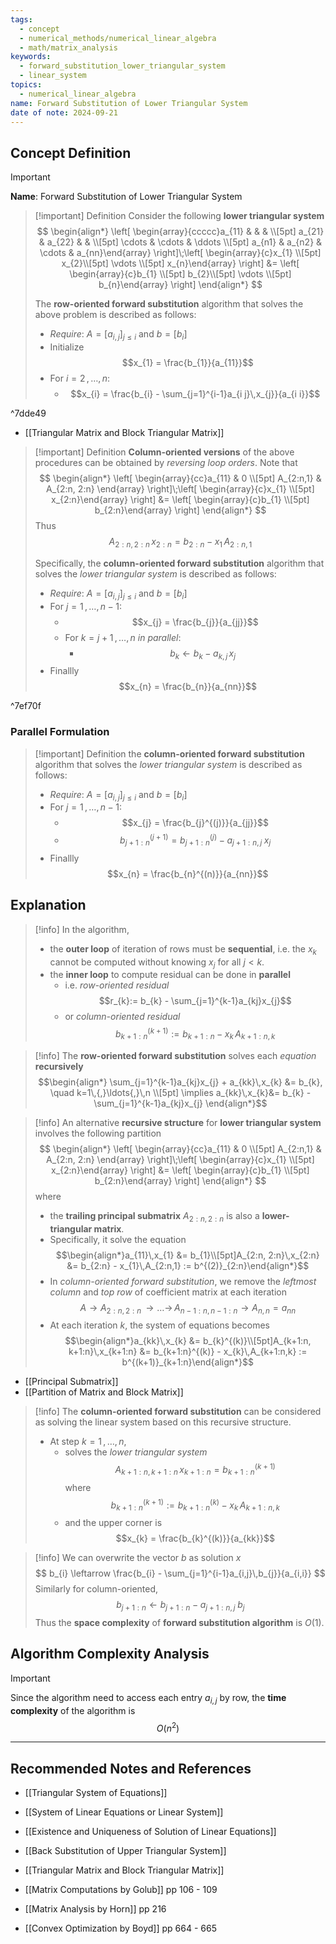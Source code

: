 ```yaml
---
tags:
  - concept
  - numerical_methods/numerical_linear_algebra
  - math/matrix_analysis
keywords:
  - forward_substitution_lower_triangular_system
  - linear_system
topics:
  - numerical_linear_algebra
name: Forward Substitution of Lower Triangular System
date of note: 2024-09-21
---
```


## Concept Definition

>[!important]
>**Name**: Forward Substitution of Lower Triangular System

>[!important] Definition
>Consider the following **lower triangular system**
>$$
>\begin{align*}
> \left[ \begin{array}{ccccc}a_{11} & &  &  \\[5pt] a_{21} & a_{22} &  &  \\[5pt] \cdots & \cdots & \ddots \\[5pt] a_{n1} & a_{n2} & \cdots & a_{nn}\end{array} \right]\;\left[ \begin{array}{c}x_{1} \\[5pt] x_{2}\\[5pt] \vdots \\[5pt] x_{n}\end{array} \right]  &= \left[ \begin{array}{c}b_{1} \\[5pt] b_{2}\\[5pt] \vdots \\[5pt] b_{n}\end{array} \right] 
>\end{align*}
>$$
>
>The **row-oriented forward substitution** algorithm that solves the above problem is described as follows:
>- *Require*: $A = [a_{i,j}]_{j\leq i}$ and $b= [b_{i}]$
>- Initialize $$x_{1} = \frac{b_{1}}{a_{11}}$$
>- For $i=2\,{,}\ldots{,}\,n$:
>	- $$x_{i} = \frac{b_{i} - \sum_{j=1}^{i-1}a_{i j}\,x_{j}}{a_{i i}}$$

^7dde49

- [[Triangular Matrix and Block Triangular Matrix]]

>[!important] Definition
>**Column-oriented versions** of the above procedures can be obtained by *reversing loop orders*. Note that 
>$$
>\begin{align*}
> \left[ \begin{array}{cc}a_{11} & 0  \\[5pt] A_{2:n,1} & A_{2:n, 2:n} \end{array} \right]\;\left[ \begin{array}{c}x_{1} \\[5pt] x_{2:n}\end{array} \right]  &= \left[ \begin{array}{c}b_{1} \\[5pt] b_{2:n}\end{array} \right] 
>\end{align*}
>$$
>Thus
>$$
>A_{2:n, 2:n}\,x_{2:n} = b_{2:n} - x_{1}\,A_{2:n,1}
>$$
>
>Specifically, the **column-oriented forward substitution** algorithm that solves the *lower triangular system*  is described as follows:
>- *Require*: $A = [a_{i,j}]_{j\leq i}$ and $b= [b_{i}]$
>- For $j=1\,{,}\ldots{,}\,n-1$:
>	- $$x_{j} = \frac{b_{j}}{a_{jj}}$$
>	- For $k=j+1 \,{,}\ldots{,}\,n$ *in parallel*:
>		- $$b_{k} \leftarrow b_{k} - a_{k,j}\,x_{j}$$
>- Finallly $$x_{n} = \frac{b_{n}}{a_{nn}}$$

^7ef70f

### Parallel Formulation

>[!important] Definition
>the **column-oriented forward substitution** algorithm that solves the *lower triangular system*  is described as follows:
>- *Require*: $A = [a_{i,j}]_{j\leq i}$ and $b= [b_{i}]$
>- For $j=1\,{,}\ldots{,}\,n-1$:
>	- $$x_{j} = \frac{b_{j}^{(j)}}{a_{jj}}$$
>	- $$b_{j+1:n}^{(j+1)} = b_{j+1:n}^{(j)} - a_{j+1:n,j}\;x_{j}$$
>- Finallly $$x_{n} = \frac{b_{n}^{(n)}}{a_{nn}}$$


## Explanation

>[!info]
>In the algorithm, 
>- the **outer loop** of iteration of rows must be **sequential**, i.e. the $x_{k}$ cannot be computed without knowing $x_{j}$ for all $j <k.$
>- the **inner loop** to compute residual can be done in **parallel**
>	- i.e. *row-oriented residual* $$r_{k}:= b_{k} - \sum_{j=1}^{k-1}a_{kj}x_{j}$$
>	- or *column-oriented residual* $$b^{(k+1)}_{k+1:n}:= b_{k+1:n} - x_{k}\,A_{k+1:n,k}$$


>[!info]
>The **row-oriented forward substitution** solves each *equation* **recursively** $$\begin{align*} \sum_{j=1}^{k-1}a_{kj}x_{j}  + a_{kk}\,x_{k} &= b_{k}, \quad k=1\,{,}\ldots{,}\,n \\[5pt] \implies a_{kk}\,x_{k}&= b_{k} - \sum_{j=1}^{k-1}a_{kj}x_{j}  \end{align*}$$ 

>[!info]
>An alternative **recursive structure** for **lower triangular system** involves the following partition
>$$
>\begin{align*}
> \left[ \begin{array}{cc}a_{11} & 0  \\[5pt] A_{2:n,1} & A_{2:n, 2:n} \end{array} \right]\;\left[ \begin{array}{c}x_{1} \\[5pt] x_{2:n}\end{array} \right]  &= \left[ \begin{array}{c}b_{1} \\[5pt] b_{2:n}\end{array} \right] 
>\end{align*}
>$$
>where 
>- the **trailing principal  submatrix** $A_{2:n, 2:n}$ is also a **lower-triangular matrix**.
>- Specifically, it solve the equation $$\begin{align*}a_{11}\,x_{1} &= b_{1}\\[5pt]A_{2:n, 2:n}\,x_{2:n} &= b_{2:n} - x_{1}\,A_{2:n,1} := b^{(2)}_{2:n}\end{align*}$$
>- In *column-oriented forward substitution*, we remove the *leftmost column* and *top row* of coefficient matrix at each iteration $$A \to A_{2:n, 2:n} \,{\to}\ldots{\to}\,A_{n-1:n, n-1:n} \to A_{n,n} = a_{nn}$$
>- At each iteration $k$,  the system of equations becomes $$\begin{align*}a_{kk}\,x_{k} &= b_{k}^{(k)}\\[5pt]A_{k+1:n, k+1:n}\,x_{k+1:n} &= b_{k+1:n}^{(k)} - x_{k}\,A_{k+1:n,k} := b^{(k+1)}_{k+1:n}\end{align*}$$

- [[Principal Submatrix]]
- [[Partition of Matrix and Block Matrix]]

>[!info]
>The **column-oriented forward substitution** can be considered as solving the linear system based on this recursive structure.
>
>- At step $k=1\,{,}\ldots{,}\,n$, 
>	-  solves the *lower triangular system* $$A_{k+1:n, k+1:n}\,x_{k+1:n} = b^{(k+1)}_{k+1:n}$$ where $$b^{(k+1)}_{k+1:n} := b^{(k)}_{k+1:n} - x_{k}\,A_{k+1:n,k}$$  
>	- and the upper corner is $$x_{k} = \frac{b_{k}^{(k)}}{a_{kk}}$$

>[!info]
>We can overwrite the vector $b$ as solution $x$
>$$
>b_{i} \leftarrow \frac{b_{i} - \sum_{j=1}^{i-1}a_{i,j}\,b_{j}}{a_{i,i}}
>$$
>Similarly for column-oriented,
>$$
>b_{j+1:n} \leftarrow b_{j+1:n} - a_{j+1:n,j}\;b_{j}
>$$
>Thus the **space complexity** of **forward substitution algorithm** is $O(1)$.

## Algorithm Complexity Analysis

>[!important]
>Since the algorithm need to access each entry $a_{i,j}$ by row, the **time complexity** of the algorithm is $$O\left( n^2 \right)$$





-----------
##  Recommended Notes and References


- [[Triangular System of Equations]]
- [[System of Linear Equations or Linear System]]
- [[Existence and Uniqueness of Solution of Linear Equations]]
- [[Back Substitution of Upper Triangular System]]
- [[Triangular Matrix and Block Triangular Matrix]]


- [[Matrix Computations by Golub]] pp 106 - 109
- [[Matrix Analysis by Horn]] pp 216
- [[Convex Optimization by Boyd]] pp 664 - 665
